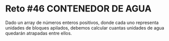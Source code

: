 # Reto #46 CONTENEDOR DE AGUA

Dado un array de números enteros positivos, donde cada uno representa unidades de bloques apilados, debemos calcular cuantas unidades de agua quedarán atrapadas entre ellos.
